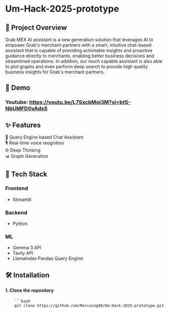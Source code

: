 # Um-Hack-2025-prototype

## 🚀 Project Overview
Grab MEX AI assistant is a new generation solution that leverages AI to empower Grab's merchant-partners with a smart, intuitive chat-based assistant that is capable of providing actionable insights and proactive guidance directly to merchants, enabling better business decisions and streamlined operations. In addition, our much capable assistant is also able to plot graphs and even perform deep search to provide high quality business insights for Grab's merchant partners. 

## 🎥 Demo
### Youtube: https://youtu.be/L7SxcbMoi3M?si=btS-NbUMFD0vAdsS

## ✨ Features
🤖 Query Engine based Chat Assistant  
🎙️ Real-time voice reognition  
🌐 Deep Thinking  
📊 Graph Generation  

## 🧰 Tech Stack
### Frontend
- Streamlit

### Backend
- Python

### ML
- Gemma 3 API
- Tavily API
- LlamaIndex Pandas Query Engine

## 🛠️ Installation
#### 1. Clone the repository
        ```bash
        git clone https://github.com/Marcusng88/Um-Hack-2025-prototype.git
